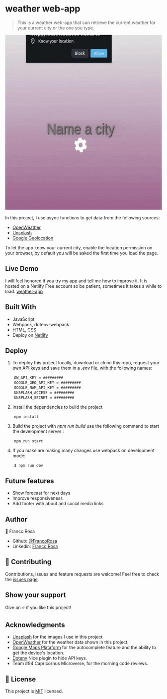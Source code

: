 # weather web-app
> This is a weather web-app that can retrieve the current weather for your current city or the one you type.

<p align="center">
  <img width="560" height="560" src="./src/img/demo.gif">
</p>

In this project, I use async functions to get data from the following sources:

- [OpenWeather](https://openweathermap.org/api)
- [Unsplash](https://unsplash.com/developers)
- [Google Geolocation](https://developers.google.com/maps/documentation/geolocation/overview)

To let the app know your current city, enable the location permission on your browser, by default you will be asked the first time you load the page. 


## Live Demo
I will feel honored if you try my app and tell me how to improve it.
It is hosted on a Netlify Free account so be patient, sometimes it takes a while to load.
[weather-app](https://everyweather.netlify.com)

## Built With

- JavaScript
- Webpack, dotenv-webpack
- HTML, CSS
- Deploy on [Netlify](https://www.netlify.com)

## Deploy

1. To deploy this project locally, download or clone this repo, request your own API keys and save them in a *.env* file, with the following names:
```
    OW_API_KEY = #########
    GOOGLE_GEO_API_KEY = #########
    GOOGLE_NAM_API_KEY = #########
    UNSPLASH_ACCESS = #########
    UNSPLASH_SECRET = #########
```
2. Install the dependencies to build the project
```
    npm install
```
3. Build the project with *npm run build* use the following command to start the development server :
```
    npm run start
```
4. If you make are making many changes use webpack on development mode:
```
    $ npm run dev
```
## Future features

- Show forecast for next days
- Improve responsiveness
- Add footer with about and social media links

## Author

👤 Franco Rosa

- Github: [@FrancoRosa](https://github.com/FrancoRosa)
- Linkedin: [Franco Rosa](https://www.linkedin.com/in/francoro)

## 🤝 Contributing

Contributions, issues and feature requests are welcome!
Feel free to check the [issues page](issues/).

## Show your support

Give an ⭐️ if you like this project!

## Acknowledgments

- [Unsplash](https://unsplash.com) for the images I use in this project.
- [OpenWeather](https://openweathermap.org) for the weather data shown in this project.
- [Google Maps Plataform](https://developers.google.com/maps/documentation) for the autocomplete feature and the ability to get the device's location.
- [Dotenv](https://www.npmjs.com/package/dotenv-webpack) Nice plugin to hide API keys.
- Team #94 Capricornus Microverse, for the morning code reviews.

## 📝 License

This project is [MIT](lic.url) licensed.
